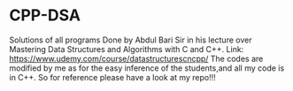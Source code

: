 # CPP-DSA
Solutions of all programs Done by Abdul Bari Sir in his lecture over Mastering Data Structures and Algorithms with C and C++.
Link:
https://www.udemy.com/course/datastructurescncpp/
The codes are modified by me as for the easy inference of the students,and all my code is in C++.
So for reference please have a look at my repo!!!

